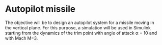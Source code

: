 # Autopilot missile

The objective will be to design an autopilot system for a missile moving in the vertical plane. 
For this purpose, a simulation will be used in Simulink starting from the dynamics 
of the trim point with angle of attack α = 10 and with Mach M=3.
